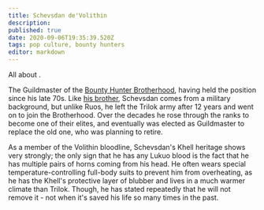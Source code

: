 ```yaml
---
title: Schevsdan de'Volithin
description: 
published: true
date: 2020-09-06T19:35:39.520Z
tags: pop culture, bounty hunters
editor: markdown
---
```


All about .

The Guildmaster of the [Bounty Hunter Brotherhood](/Bounty_Hunter_Brotherhood "wikilink"), having held the position since his late 70s. Like [his brother](/Ruos-Halnakh_de'Volithin "wikilink"), Schevsdan comes from a military background, but unlike Ruos, he left the Trilok army after 12 years and went on to join the Brotherhood. Over the decades he rose through the ranks to become one of their elites, and eventually was elected as Guildmaster to replace the old one, who was planning to retire.

As a member of the Volithin bloodline, Schevsdan's Khell heritage shows very strongly; the only sign that he has any Lukuo blood is the fact that he has multiple pairs of horns coming from his head. He often wears special temperature-controlling full-body suits to prevent him from overheating, as he has the Khell's protective layer of blubber and lives in a much warmer climate than Trilok. Though, he has stated repeatedly that he will not remove it - not when it's saved his life so many times in the past.
